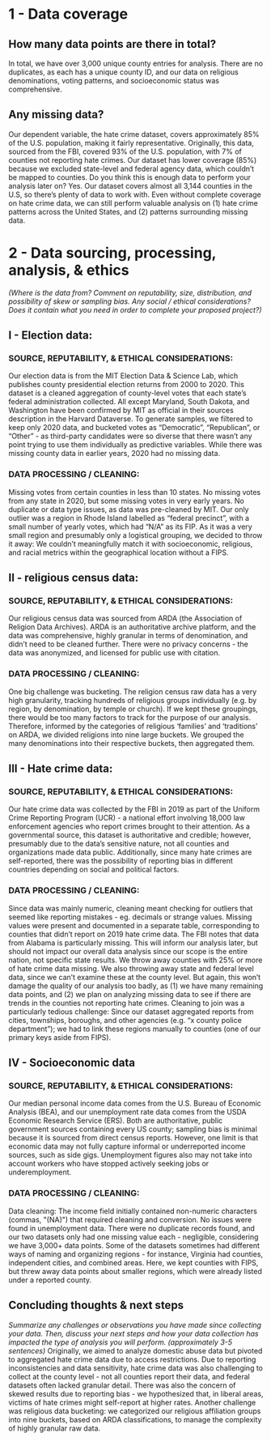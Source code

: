 # 1 - Data coverage #

## How many data points are there in total? 
In total, we have over 3,000 unique county entries for analysis. There are no duplicates, as each has a unique county ID, and our data on religious denominations, voting patterns, and socioeconomic status was comprehensive.

## Any missing data?
Our dependent variable, the hate crime dataset, covers approximately 85% of the U.S. population, making it fairly representative. Originally, this data, sourced from the FBI, covered 93% of the U.S. population, with 7% of counties not reporting hate crimes. Our dataset has lower coverage (85%) because we excluded state-level and federal agency data, which couldn’t be mapped to counties.
Do you think this is enough data to perform your analysis later on?
Yes. Our dataset covers almost all 3,144 counties in the U.S, so there’s plenty of data to work with. Even without complete coverage on hate crime data, we can still perform valuable analysis on (1) hate crime patterns across the United States, and (2) patterns surrounding missing data.



# 2 - Data sourcing, processing, analysis, & ethics ###
_(Where is the data from? Comment on reputability, size, distribution, and possibility of skew or sampling bias. Any social / ethical considerations? Does it contain what you need in order to complete your proposed project?)_

## I - Election data: 
### SOURCE, REPUTABILITY, & ETHICAL CONSIDERATIONS:
Our election data is from the MIT Election Data & Science Lab, which publishes county presidential election returns from 2000 to 2020. This dataset is a cleaned aggregation of county-level votes that each state’s federal administration collected. All except Maryland, South Dakota, and Washington have been confirmed by MIT as official in their sources description in the Harvard Dataverse. 
To generate samples, we filtered to keep only 2020 data, and bucketed votes as “Democratic”, “Republican”, or “Other” - as third-party candidates were so diverse that there wasn’t any point trying to use them individually as predictive variables. While there was missing county data in earlier years, 2020 had no missing data. 
### DATA PROCESSING / CLEANING:
Missing votes from certain counties in less than 10 states. No missing votes from any state in 2020, but some missing votes in very early years.
No duplicate or data type issues, as data was pre-cleaned by MIT. 
Our only outlier was a region in Rhode Island labelled as “federal precinct”, with a small number of yearly votes, which had “N/A” as its FIP. As it was a very small region and presumably only a logistical grouping, we decided to throw it away: We couldn’t meaningfully match it with socioeconomic, religious, and racial metrics within the geographical location without a FIPS.

## II - religious census data:
### SOURCE, REPUTABILITY, & ETHICAL CONSIDERATIONS:
Our religious census data was sourced from ARDA (the Association of Religion Data Archives). ARDA is an authoritative archive platform, and the data was comprehensive, highly granular in terms of denomination, and didn’t need to be cleaned further. There were no privacy concerns - the data was anonymized, and licensed for public use with citation.
### DATA PROCESSING / CLEANING:
One big challenge was bucketing. The religion census raw data has a very high granularity, tracking hundreds of religious groups individually (e.g. by region, by denomination, by temple or church). If we kept these groupings, there would be too many factors to track for the purpose of our analysis. Therefore, informed by the categories of religious ‘families’ and ‘traditions’ on ARDA, we divided religions into nine large buckets. We grouped the many denominations into their respective buckets, then aggregated them.

## III - Hate crime data:
### SOURCE, REPUTABILITY, & ETHICAL CONSIDERATIONS:
Our hate crime data was collected by the FBI in 2019 as part of the Uniform Crime Reporting Program (UCR) - a national effort involving 18,000 law enforcement agencies who report crimes brought to their attention.
As a governmental source, this dataset is authoritative and credible; however, presumably due to the data’s sensitive nature, not all counties and organizations made data public. Additionally, since many hate crimes are self-reported, there was the possibility of reporting bias in different countries depending on social and political factors.
### DATA PROCESSING / CLEANING:
Since data was mainly numeric, cleaning meant checking for outliers that seemed like reporting mistakes - eg. decimals or strange values.
Missing values were present and documented in a separate table, corresponding to counties that didn’t report on 2019 hate crime data. The FBI notes that data from Alabama is particularly missing. This will inform our analysis later, but should not impact our overall data analysis since our scope is the entire nation, not specific state results.
We throw away counties with 25% or more of hate crime data missing. We also throwing away state and federal level data, since we can’t examine these at the county level. But again, this won’t damage the quality of our analysis too badly, as (1) we have many remaining data points, and (2) we plan on analyzing missing data to see if there are trends in the counties not reporting hate crimes.
Cleaning to join was a particularly tedious challenge: Since our dataset aggregated reports from cities, townships, boroughs, and other agencies (e.g. “x county police department”); we had to link these regions manually to counties (one of our primary keys aside from FIPS).

## IV - Socioeconomic data
### SOURCE, REPUTABILITY, & ETHICAL CONSIDERATIONS:
Our median personal income data comes from the U.S. Bureau of Economic Analysis (BEA), and our unemployment rate data comes from the USDA Economic Research Service (ERS). Both are authoritative, public government sources containing every US county; sampling bias is minimal because it is sourced from direct census reports. 
However, one limit is that economic data may not fully capture informal or underreported income sources, such as side gigs. Unemployment figures also may not take into account workers who have stopped actively seeking jobs or underemployment. 
### DATA PROCESSING / CLEANING:
Data cleaning: The income field initially contained non-numeric characters (commas, "(NA)") that required cleaning and conversion. No issues were found in unemployment data.
There were no duplicate records found, and our two datasets only had one missing value each - negligible, considering we have 3,000+ data points. 
Some of the datasets sometimes had different ways of naming and organizing regions - for instance, Virginia had counties, independent cities, and combined areas. Here, we kept counties with FIPS, but threw away data points about smaller regions, which were already listed under a reported county.

## Concluding thoughts & next steps
_Summarize any challenges or observations you have made since collecting your data. Then, discuss your next steps and how your data collection has impacted the type of analysis you will perform. (approximately 3-5 sentences)_
Originally, we aimed to analyze domestic abuse data but pivoted to aggregated hate crime data due to access restrictions. Due to reporting inconsistencies and data sensitivity, hate crime data was also challenging to collect at the county level - not all counties report their data, and federal datasets often lacked granular detail. There was also the concern of skewed results due to reporting bias - we hypothesized that, in liberal areas, victims of hate crimes might self-report at higher rates.
Another challenge was religious data bucketing: we categorized our religious affiliation groups into nine buckets, based on ARDA classifications, to manage the complexity of highly granular raw data.


	
